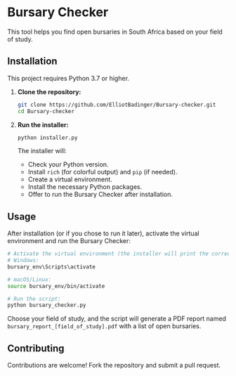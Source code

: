 # Bursary Checker

This tool helps you find open bursaries in South Africa based on your field of study.

## Installation

This project requires Python 3.7 or higher.

1. **Clone the repository:**

   ```bash
   git clone https://github.com/ElliotBadinger/Bursary-checker.git
   cd Bursary-checker
   ```

2. **Run the installer:**

   ```bash
   python installer.py
   ```

   The installer will:

   - Check your Python version.
   - Install `rich` (for colorful output) and `pip` (if needed).
   - Create a virtual environment.
   - Install the necessary Python packages.
   - Offer to run the Bursary Checker after installation.

## Usage

After installation (or if you chose to run it later), activate the virtual environment and run the Bursary Checker:

```bash
# Activate the virtual environment (the installer will print the correct command):
# Windows:
bursary_env\Scripts\activate

# macOS/Linux:
source bursary_env/bin/activate

# Run the script:
python bursary_checker.py
```

Choose your field of study, and the script will generate a PDF report named `bursary_report_[field_of_study].pdf` with a list of open bursaries.

## Contributing

Contributions are welcome! Fork the repository and submit a pull request.

